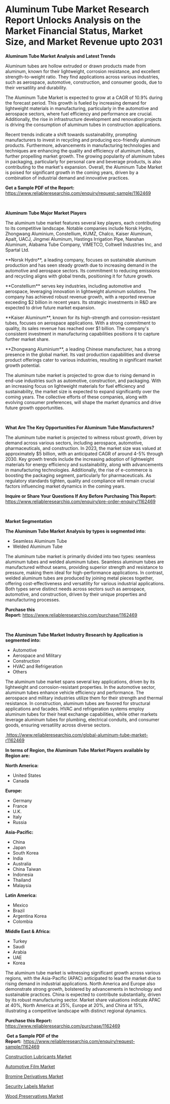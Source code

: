 <p><h1>Aluminum Tube Market Research Report Unlocks Analysis on the Market Financial Status, Market Size, and Market Revenue upto 2031</h1></p><p><strong>Aluminum Tube Market Analysis and Latest Trends</strong></p>
<p><p>Aluminum tubes are hollow extruded or drawn products made from aluminum, known for their lightweight, corrosion resistance, and excellent strength-to-weight ratio. They find applications across various industries, such as aerospace, automotive, construction, and consumer goods, due to their versatility and durability.</p><p>The Aluminum Tube Market is expected to grow at a CAGR of 10.9% during the forecast period. This growth is fueled by increasing demand for lightweight materials in manufacturing, particularly in the automotive and aerospace sectors, where fuel efficiency and performance are crucial. Additionally, the rise in infrastructure development and renovation projects is driving the consumption of aluminum tubes in construction applications. </p><p>Recent trends indicate a shift towards sustainability, prompting manufacturers to invest in recycling and producing eco-friendly aluminum products. Furthermore, advancements in manufacturing technologies and techniques are enhancing the quality and efficiency of aluminum tubes, further propelling market growth. The growing popularity of aluminum tubes in packaging, particularly for personal care and beverage products, is also contributing to the market's expansion. Overall, the Aluminum Tube Market is poised for significant growth in the coming years, driven by a combination of industrial demand and innovative practices.</p></p>
<p><strong>Get a Sample PDF of the Report:&nbsp;</strong> <a href="https://www.reliableresearchiq.com/enquiry/request-sample/1162469?utm_campaign=1876&utm_medium=2&utm_source=Github&utm_content=ia&utm_term=10122024&utm_id=aluminum-tube">https://www.reliableresearchiq.com/enquiry/request-sample/1162469</a></p>
<p>&nbsp;</p>
<p><strong>Aluminum Tube Major Market Players</strong></p>
<p><p>The aluminum tube market features several key players, each contributing to its competitive landscape. Notable companies include Norsk Hydro, Zhongwang Aluminium, Constellium, KUMZ, Chalco, Kaiser Aluminum, Apalt, UACJ, Jingmei Aluminum, Hastings Irrigation Pipe, Nanshan Aluminum, Alabama Tube Company, VIMETCO, Coltwell Industries Inc, and Spartal Ltd.</p><p>**Norsk Hydro**, a leading company, focuses on sustainable aluminum production and has seen steady growth due to increasing demand in the automotive and aerospace sectors. Its commitment to reducing emissions and recycling aligns with global trends, positioning it for future growth.</p><p>**Constellium** serves key industries, including automotive and aerospace, leveraging innovation in lightweight aluminum solutions. The company has achieved robust revenue growth, with a reported revenue exceeding $2 billion in recent years. Its strategic investments in R&D are expected to drive future market expansion.</p><p>**Kaiser Aluminum**, known for its high-strength and corrosion-resistant tubes, focuses on aerospace applications. With a strong commitment to quality, its sales revenue has reached over $1 billion. The company's consistent investment in manufacturing capabilities positions it to capture further market share.</p><p>**Zhongwang Aluminium**, a leading Chinese manufacturer, has a strong presence in the global market. Its vast production capabilities and diverse product offerings cater to various industries, resulting in significant market growth potential.</p><p>The aluminum tube market is projected to grow due to rising demand in end-use industries such as automotive, construction, and packaging. With an increasing focus on lightweight materials for fuel efficiency and sustainability, the market size is expected to expand significantly over the coming years. The collective efforts of these companies, along with evolving consumer preferences, will shape the market dynamics and drive future growth opportunities.</p></p>
<p>&nbsp;</p>
<p><strong>What Are The Key Opportunities For Aluminum Tube Manufacturers?</strong></p>
<p><p>The aluminum tube market is projected to witness robust growth, driven by demand across various sectors, including aerospace, automotive, pharmaceuticals, and construction. In 2023, the market size was valued at approximately $5 billion, with an anticipated CAGR of around 4-5% through 2030. Key growth trends include the increasing adoption of lightweight materials for energy efficiency and sustainability, along with advancements in manufacturing technologies. Additionally, the rise of e-commerce is boosting the packaging segment, particularly for pharmaceuticals. As regulatory standards tighten, quality and compliance will remain crucial factors influencing market dynamics in the coming years.</p></p>
<p><strong>Inquire or Share Your Questions If Any Before Purchasing This Report:</strong> <a href="https://www.reliableresearchiq.com/enquiry/pre-order-enquiry/1162469?utm_campaign=1876&utm_medium=2&utm_source=Github&utm_content=ia&utm_term=10122024&utm_id=aluminum-tube">https://www.reliableresearchiq.com/enquiry/pre-order-enquiry/1162469</a></p>
<p>&nbsp;</p>
<p><strong>Market Segmentation</strong></p>
<p><strong>The Aluminum Tube Market Analysis by types is segmented into:</strong></p>
<p><ul><li>Seamless Aluminum Tube</li><li>Welded Aluminum Tube</li></ul></p>
<p><p>The aluminum tube market is primarily divided into two types: seamless aluminum tubes and welded aluminum tubes. Seamless aluminum tubes are manufactured without seams, providing superior strength and resistance to pressure, making them ideal for high-performance applications. In contrast, welded aluminum tubes are produced by joining metal pieces together, offering cost-effectiveness and versatility for various industrial applications. Both types serve distinct needs across sectors such as aerospace, automotive, and construction, driven by their unique properties and manufacturing processes.</p></p>
<p><strong>Purchase this Report:&nbsp;</strong><a href="https://www.reliableresearchiq.com/purchase/1162469?utm_campaign=1876&utm_medium=2&utm_source=Github&utm_content=ia&utm_term=10122024&utm_id=aluminum-tube">https://www.reliableresearchiq.com/purchase/1162469</a></p>
<p>&nbsp;</p>
<p><strong>The Aluminum Tube Market Industry Research by Application is segmented into:</strong></p>
<p><ul><li>Automotive</li><li>Aerospace and Military</li><li>Construction</li><li>HVAC and Refrigeration</li><li>Others</li></ul></p>
<p><p>The aluminum tube market spans several key applications, driven by its lightweight and corrosion-resistant properties. In the automotive sector, aluminum tubes enhance vehicle efficiency and performance. The aerospace and military industries utilize them for their strength and thermal resistance. In construction, aluminum tubes are favored for structural applications and facades. HVAC and refrigeration systems employ aluminum tubes for their heat exchange capabilities, while other markets leverage aluminum tubes for plumbing, electrical conduits, and consumer goods, ensuring versatility across diverse sectors.</p></p>
<p><a href="https://www.reliableresearchiq.com/global-aluminum-tube-market-r1162469?utm_campaign=1876&utm_medium=2&utm_source=Github&utm_content=ia&utm_term=10122024&utm_id=aluminum-tube">&nbsp;https://www.reliableresearchiq.com/global-aluminum-tube-market-r1162469</a></p>
<p><strong>In terms of Region, the Aluminum Tube Market Players available by Region are:</strong></p>
<p>
    <p> <strong> North America: </strong>
        <ul>
            <li>United States</li>
            <li>Canada</li>
        </ul>
        </p> 
    <p> <strong> Europe: </strong>
        <ul>
            <li>Germany</li>
            <li>France</li>
            <li>U.K.</li>
            <li>Italy</li>
            <li>Russia</li>
        </ul>
        </p> 
    <p> <strong> Asia-Pacific: </strong>
        <ul>
            <li>China</li>
            <li>Japan</li>
            <li>South Korea</li>
            <li>India</li>
            <li>Australia</li>
            <li>China Taiwan</li>
            <li>Indonesia</li>
            <li>Thailand</li>
            <li>Malaysia</li>
        </ul>
        </p> 
    <p> <strong> Latin America: </strong>
        <ul>
            <li>Mexico</li>
            <li>Brazil</li>
            <li>Argentina Korea</li>
            <li>Colombia</li>
        </ul>
        </p> 
    <p> <strong> Middle East & Africa: </strong>
        <ul>
            <li>Turkey</li>
            <li>Saudi</li>
            <li>Arabia</li>
            <li>UAE</li>
            <li>Korea</li>
        </ul>
    </p>
    </p>
<p><p>The aluminum tube market is witnessing significant growth across various regions, with the Asia-Pacific (APAC) anticipated to lead the market due to rising demand in industrial applications. North America and Europe also demonstrate strong growth, bolstered by advancements in technology and sustainable practices. China is expected to contribute substantially, driven by its robust manufacturing sector. Market share valuations indicate APAC at 40%, North America at 25%, Europe at 20%, and China at 15%, illustrating a competitive landscape with distinct regional dynamics.</p></p>
<p><strong>Purchase this Report: </strong><a href="https://www.reliableresearchiq.com/purchase/1162469?utm_campaign=1876&utm_medium=2&utm_source=Github&utm_content=ia&utm_term=10122024&utm_id=aluminum-tube">https://www.reliableresearchiq.com/purchase/1162469</a></p>
<p>&nbsp;<strong>Get a Sample PDF of the Report:&nbsp;&nbsp;</strong><a href="https://www.reliableresearchiq.com/enquiry/request-sample/1162469?utm_campaign=1876&utm_medium=2&utm_source=Github&utm_content=ia&utm_term=10122024&utm_id=aluminum-tube">https://www.reliableresearchiq.com/enquiry/request-sample/1162469</a></p>
<p><strong></strong></p>
<p><p><a href="https://www.linkedin.com/pulse/c-hannibex-sqmmf?utm_campaign=1876&utm_medium=2&utm_source=Github&utm_content=ia&utm_term=10122024&utm_id=aluminum-tube">Construction Lubricants Market</a></p><p><a href="https://www.linkedin.com/pulse/comprehensive-examination-automotive-film-market-basis-swrlc?utm_campaign=1876&utm_medium=2&utm_source=Github&utm_content=ia&utm_term=10122024&utm_id=aluminum-tube">Automotive Film Market</a></p><p><a href="https://www.linkedin.com/pulse/evaluating-profitability-bromine-derivatives-market-report-its-5m3zc?utm_campaign=1876&utm_medium=2&utm_source=Github&utm_content=ia&utm_term=10122024&utm_id=aluminum-tube">Bromine Derivatives Market</a></p><p><a href="https://www.linkedin.com/pulse/strategic-roadmap-success-global-security-labels-market-analysis-4rubc?utm_campaign=1876&utm_medium=2&utm_source=Github&utm_content=ia&utm_term=10122024&utm_id=aluminum-tube">Security Labels Market</a></p><p><a href="https://www.linkedin.com/pulse/growth-projections-wood-preservatives-market-comprehensive-djqhc?utm_campaign=1876&utm_medium=2&utm_source=Github&utm_content=ia&utm_term=10122024&utm_id=aluminum-tube">Wood Preservatives Market</a></p></p>